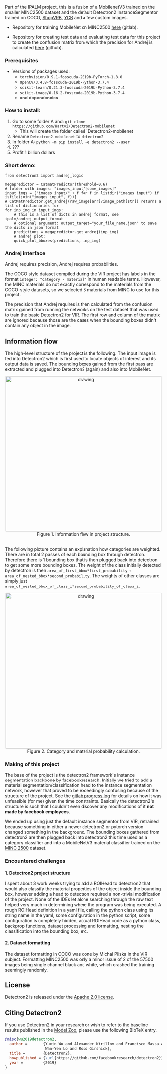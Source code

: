 Part of the IPALM project, this is a fusion of a MobilenetV3 trained on the smaller MINC2500 dataset and the default Detectron2 InstanceSegmentor trained on COCO, [ShopVRB](https://michaal94.github.io/SHOP-VRB/), [YCB](https://www.ycbbenchmarks.com/) and a few custom images.

- Repository for training MobileNet on MINC2500 [here](https://gitlab.fel.cvut.cz/body-schema/ipalm/ipalm-vir2020-object-category-from-image/-/tree/master/code/patch_based_material_recognition) (gitlab).

- Repository for creating test data and evaluating test data for this project to create the confusion matrix from which the precision for Andrej is calculated [here](https://github.com/Hartvi/ImPointAnnotator) (github).

### Prerequisites
- Versions of packages used:
  - `torchvision/0.9.1-fosscuda-2019b-PyTorch-1.8.0`
  - `OpenCV/3.4.8-fosscuda-2019b-Python-3.7.4`
  - `scikit-learn/0.21.3-fosscuda-2019b-Python-3.7.4`
  - `scikit-image/0.16.2-fosscuda-2019b-Python-3.7.4`
  - and dependencies

### How to install:
1. Go to some folder A and: `git clone https://github.com/Hartvi/Detectron2-mobilenet`
    - This will create the folder called `Detectron2-mobilenet
2. Rename `Detectron2-mobilenet` to `detectron2`
3. In folder A: `python -m pip install -e detectron2 --user`
4. ???
5. Profit 1 billion dollars


### Short demo:

```
from detectron2 import andrej_logic

megapredictor = CatmatPredictor(threshold=0.6)
# folder with images: "images_input/[some_images]"
input_imgs = ["images_input/" + f for f in listdir("images_input") if isfile(join("images_input", f))]
# CatMatPredictor.get_andrej(raw_image[arr]/image_path[str]) returns a list of dictionaries for 
for inp_img in input_imgs:
    # this is a list of dicts in andrej format, see ipalm/andrej_output_format
    # optional argument: output_target="your_file_name.json" to save the dicts in json format
    predictions = megapredictor.get_andrej(inp_img)  
    # andrej plot:
    quick_plot_bboxes(predictions, inp_img)
```


### Andrej interface
Andrej requires precision, Andrej requires probabilities.

The COCO style dataset compiled during the VIR project has labels in the format `integer: "category - material"` in human readable terms. However, the MINC materials do not exactly correspond to the materials from the COCO-style datasets, so we selected 8 materials from MINC to use for this project. 

The precision that Andrej requires is then calculated from the confusion matrix gained from running the networks on the test dataset that was used to train the basic Detectron2 for VIR. The first row and column of the matrix are ignored because those are the cases when the bounding boxes didn't contain any object in the image.

## Information flow
The high-level structure of the project is the following. The input image is fed into Detectron2 which is first used to locate objects of interest and its output data is saved. The bounding boxes gained from the first pass are extracted and plugged into Detectron2 (again) and also into MobileNet.
<div align=center>
    <img src="https://i.imgur.com/JcbV39e.png" alt="drawing" width="500"/><br>
    Figure 1. Information flow in project structure.
</div>
<br>

The following picture contains an explanation how categories are weighted. There are in total 2 passes of each bounding box through detectron. Therefore there is 1 bounding box that is then plugged back into detectron to get some more bounding boxes. The weight of the class initially detected by detectron is then `area_of_first_bbox*first_probability` + `area_of_nested_bbox*second_probability`. The weights of other classes are simply just `area_of_nested_bbox_of_class_i*second_probability_of_class_i`.


<div align=center>
    <img src="https://i.imgur.com/IpxOxNd.png" alt="drawing" width="500"/><br>
    Figure 2. Category and material probability calculation.
</div>

### Making of this project
The base of the project is the detectron2 framework's instance segmentation backbone by [facebookresearch](https://github.com/facebookresearch/detectron2). 
Initially we tried to add a material segmentation/classification head to the instance segmentation network, however that proved to be exceedingly confusing because of the structure of the project. See the [gitlab progress log](https://gitlab.fel.cvut.cz/body-schema/ipalm/ipalm-vir2020-object-category-from-image/-/blob/master/code/PROGRESS.md) for details on how it was unfeasible (for me) given the time constraints. Basically the detectron2's structure is such that I couldn't even discover any modifications of it **not made by facebook employees**.

We ended up using just the default instance segmentor from VIR, retrained because something in either a newer detectron2 or pytorch version changed something in the background. The bounding boxes gathered from detectron2 are then plugged back into detectron2 this time used as a category classifier and into a MobileNetV3 material classifier trained on the [MINC 2500](http://opensurfaces.cs.cornell.edu/publications/minc/) dataset.

### Encountered challenges
#### 1. Detectron2 project structure
I spent about 3 work weeks trying to add a ROIHead to detectron2 that would also classify the material properties of the object inside the bounding box, however adding a head to detectron required a non-trivial modification of the project. None of the IDEs let alone searching through the raw text helped very much in determining where the program was being executed. A rough ROIHead definition in a yaml file, calling the python class using its string name in the yaml, some configuration in the python script, some configuration is completely hidden, actual ROIHead code as a python class, backprop functions, dataset processing and formatting, nesting the classification into the bounding box, etc.

#### 2. Dataset formatting
The dataset formatting in COCO was done by Michal Pliska in the VIR subject. Formatting MINC2500 was only a minor issue of 2 of the 57500 images being single channel black and white, which crashed the training seemingly randomly.





## License

Detectron2 is released under the [Apache 2.0 license](LICENSE).

## Citing Detectron2

If you use Detectron2 in your research or wish to refer to the baseline results published in the [Model Zoo](MODEL_ZOO.md), please use the following BibTeX entry.

```BibTeX
@misc{wu2019detectron2,
  author =       {Yuxin Wu and Alexander Kirillov and Francisco Massa and
                  Wan-Yen Lo and Ross Girshick},
  title =        {Detectron2},
  howpublished = {\url{https://github.com/facebookresearch/detectron2}},
  year =         {2019}
}
```
